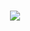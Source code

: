 
<h1 align="center">
    <img src="https://readme-typing-svg.herokuapp.com/?font=Righteous&size=45&center=true&vCenter=true&width=5000&height=50&duration=3000&lines=Hi+There+👋;+Achraf+is+here!;" />
</h1>
